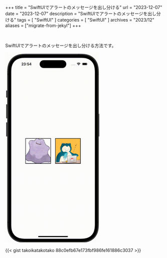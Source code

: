 +++
title = "SwiftUIでアラートのメッセージを出し分ける"
url = "2023-12-07"
date = "2023-12-07"
description = "SwiftUIでアラートのメッセージを出し分ける"
tags = [
  "SwiftUI"
]
categories = [
  "SwiftUI"
]
archives = "2023/12"
aliases = ["migrate-from-jekyl"]
+++

<br>

SwiftUIでアラートのメッセージを出し分ける方法です。

<img src="2023-12-07.gif" width="300px" alt="SwiftUIでアラートのメッセージを出し分ける">

{{< gist takoikatakotako 88c0efb67e173fbf986fe161886c3037 >}}
